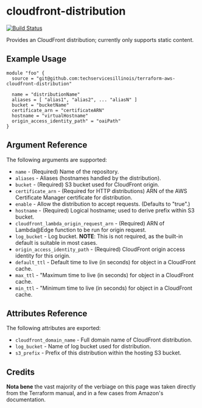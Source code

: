 # cloudfront-distribution

[![Build Status](https://drone.techservices.illinois.edu/api/badges/techservicesillinois/terraform-aws-cloudfront-distribution/status.svg)](https://drone.techservices.illinois.edu/techservicesillinois/terraform-aws-cloudfront-distribution)

Provides an CloudFront distribution; currently only supports static content.

Example Usage
-----------------

```hcl
module "foo" {
  source = "git@github.com:techservicesillinois/terraform-aws-cloudfront-distribution"

  name = "distributionName"
  aliases = [ "alias1", "alias2", ... "aliasN" ]
  bucket = "bucketName"
  certificate_arn = "certificateARN" 
  hostname = "virtualHostname"
  origin_access_identity_path" = "oaiPath"
}
```

Argument Reference
-----------------

The following arguments are supported:

* `name` - (Required) Name of the repository.
* `aliases` - Aliases (hostnames handled by the distribution).
* `bucket` - (Required) S3 bucket used for CloudFront origin.
* `certificate_arn` - (Required for HTTP distributions) ARN of the AWS Certificate Manager certificate for distribution.
* `enable` - Allow the distribution to accept requests. (Defaults to "true".)
* `hostname` - (Required) Logical hostname; used to derive prefix within S3 bucket.
* `cloudfront_lambda_origin_request_arn` - (Required) ARN of Lambda@Edge function to be run for origin request.
* `log_bucket` - Log bucket. **NOTE**: This is not required, as the built-in default is suitable in most cases.
* `origin_access_identity_path` - (Required) CloudFront origin access identity for this origin.
* `default_ttl` - Default time to live (in seconds) for object in a CloudFront cache.
* `max_ttl` - "Maximum time to live (in seconds) for object in a CloudFront cache.
* `min_ttl` - "Minimum time to live (in seconds) for object in a CloudFront cache.

Attributes Reference
--------------------

The following attributes are exported:

* `cloudfront_domain_name` - Full domain name of CloudFront distribution.
* `log_bucket` - Name of log bucket used for distribution.
* `s3_prefix` - Prefix of this distribution within the hosting S3 bucket.

Credits
--------------------

**Nota bene** the vast majority of the verbiage on this page was
taken directly from the Terraform manual, and in a few cases from
Amazon's documentation.
